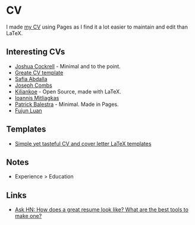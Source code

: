 # CV
I made [my CV](http://nikitavoloboev.xyz/cv.pdf) using Pages as I find it a lot easier to maintain and edit than LaTeX.

## Interesting CVs
- [Joshua Cockrell](http://joshcockrell.com/joshua_cockrell_resume.pdf) - Minimal and to the point.
- [Greate CV template](https://github.com/barrucadu/cv)
- [Safia Abdalla](https://cloudup.com/cqozUYp889k)
- [Joseph Combs](https://www.josephecombs.com/resume/)
- [Kiliankoe](https://github.com/kiliankoe/cv) - Open Source, made with LaTeX.
- [Ioannis Mitliagkas](http://mitliagkas.github.io/cv.pdf)
- [Patrick Balestra](https://patrickbalestra.com/CV.pdf) - Minimal. Made in Pages.
- [Fujun Luan](http://www.cs.cornell.edu/~fujun/files/Fujun_cv.pdf)

## Templates
- [Simple yet tasteful CV and cover letter LaTeX templates](https://github.com/lorenzosaino/simpletexcv)

## Notes
- Experience > Education

## Links
- [Ask HN: How does a great resume look like? What are the best tools to make one?](https://news.ycombinator.com/item?id=16659255)
